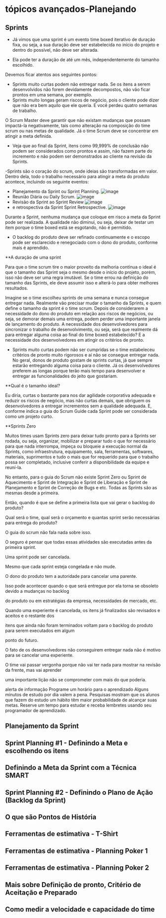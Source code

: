 # tópicos avançados-Planejando

## Sprints

- Já vimos que uma sprint é um evento time boxed iterativo de duração fixa, ou seja, a sua duração deve ser estabelecida no início do projeto e dentro do possível, não deve ser alterada.

- Ela pode ter a duração de até um mês, independentemente do tamanho escolhido. 

Devemos ficar atentos aos seguintes pontos:

- Sprints muito curtas podem não entregar nada. Se os itens a serem desenvolvidos não forem devidamente decompostos, não vão ficar prontos em uma semana, por exemplo.
- Sprints muito longas geram riscos de negócio, pois o cliente pode dizer que não era bem aquilo que ele queria. E você perdeu quatro semanas de trabalho.

O Scrum Master deve garantir que não existam mudanças que possam impactá-la negativamente, tais como alteração na composição do time scrum ou nas metas de qualidade. Já o time Scrum deve se concentrar em atingir a meta definida.

- Veja que ao final da Sprint, itens como 99,999% de conclusão não podem ser considerados como prontos e assim, não fazem parte do incremento e não podem ser demonstrados ao cliente na revisão da Sprints.

-Sprints são o coração do scrum, onde ideias são transformadas em valor. Dentro dela, todo o trabalho necessário para atingir a meta do produto acontece, incluindo os seguinte eventos:

- Planejamento da Sprint ou Sprint Planning.
 ![image](https://user-images.githubusercontent.com/52088444/232593049-73fd10c9-5f8d-48cd-834d-0513a91ac858.png)
- Reunião Diária ou Daily Scrum.
![image](https://user-images.githubusercontent.com/52088444/232593176-1ec6b80d-2535-41b8-a669-287dd064bd82.png)
- Revisão da Sprint ao Sprint Review 
![image](https://user-images.githubusercontent.com/52088444/232593304-509665a9-c22f-48e1-820c-47ca3494d29f.png)
- e retrospectiva da Sprint Sprint Retrospective.
![image](https://user-images.githubusercontent.com/52088444/232593384-4140bb71-78f1-4359-8dd2-bf86306538ef.png)

Durante a Sprint, nenhuma mudança que coloque em risco a meta da Sprint pode ser realizada. A qualidade não diminui, ou seja, deixar de testar um item porque o time boxed está se esgotando, não é permitido.

- O backlog do produto deve ser refinado continuamente e o escopo pode ser esclarecido e renegociado com o dono do produto, conforme mais é aprendido.

**A duração de uma sprint 

Para que o time scrum tire o maior proveito da melhoria contínua o ideal é que o tamanho das Sprint seja o mesmo desde o início do projeto, porém, isso não deve ser uma regra imutável. Se o time errou na definição do tamanho das Sprints, ele deve assumir isso e alterá-lo para obter melhores resultados.

Imagine se o time escolheu sprints de uma semana e nunca consegue entregar nada. Realmente vão precisar mudar o tamanho da Sprints, e quem define o tamanho da sprint é o time scrum. Depois de considerarem a necessidade do dono do produto em relação aos riscos de negócios, ou seja, se demorar demais uma entrega, podem perder uma importante janela de lançamento do produto. A necessidade dos desenvolvedores para sincronizar o trabalho de desenvolvimento, ou seja, será que realmente dá para entregar alguma coisa ao final do time boxed estabelecido? E a necessidade dos desenvolvedores em atingir os critérios de pronto.

- Sprints muito curtas podem não ser cumpridas se o time estabeleceu critérios de pronto muito rigorosos e aí não se consegue entregar nada. No geral, donos de produto gostam de sprints curtas, já que sempre estarão entregando alguma coisa para o cliente. Já os desenvolvedores preferem as longas porque terão mais tempo para desenvolver e entregar as funcionalidades do jeito que gostariam.

**Qual é o tamanho ideal?

Eu diria, curtas o bastante para nos dar agilidade corporativa adequada e reduzir os riscos de negócio, mas não curtas demais, que obriguem os desenvolvedores a entregar incrementos sem a qualidade adequada. E, conforme indica o guia do Scrum Guide cada Sprint pode ser considerada como um projeto curto.

**Sprints Zero

Muitos times usam Sprints zero para deixar tudo pronto para a Sprints ser rodada, ou seja, organizar, mobilizar e preparar tudo o que for necessário para que nada interrompa, impeça ou bloqueie a execução normal da Sprints, como infraestrutura, equipamento, sala, ferramentas, softwares, materiais, suprimentos e tudo o mais que for requerido para que o trabalho possa ser completado, inclusive conferir a disponibilidade da equipe e reuní-la.

No entanto, para o guia do Scrum não existe Sprint Zero ou Sprint de Aquecimento e Sprint de Integração e Sprint de Liberação e Sprint de Planejamento e Sprint de Correção de Bugs e etc. Todas as Sprints são as mesmas desde a primeira.

Então, quando é que se define a primeira lista que vai gerar o backlog do produto?

Qual será o time, qual será o orçamento e quantas sprint serão necessárias para entrega do produto?

O guia do scrum não fala nada sobre isso.

O seguro é pensar que todas essas atividades são executadas antes da primeira sprint.

Uma sprint pode ser cancelada.

Mesmo que cada sprint esteja congelada e não mude.

O dono do produto tem a autoridade para cancelar uma parente.

Isso pode acontecer quando o que será entregue por ela torna se obsoleto devido a mudanças no backlog

do produto ou em estratégias da empresa, necessidades de mercado, etc.

Quando uma experiente é cancelada, os itens já finalizados são revisados e aceitos e o restante dos

itens que ainda não foram terminados voltam para o backlog do produto para serem executados em algum

ponto do futuro.

O fato de os desenvolvedores não conseguirem entregar nada não é motivo para se cancelar uma experiente.

O time vai passar vergonha porque não vai ter nada para mostrar na revisão da frente, mas vai aprender

uma importante lição não se comprometer com mais do que poderia.

alerta de informação
Programe um horário para o aprendizado
Alguns minutos de estudo por dia valem a pena. Pesquisas mostram que os alunos que fazem do estudo um hábito têm maior probabilidade de alcançar suas metas. Reserve um tempo para estudar e receba lembretes usando seu programador de aprendizado.

## Planejamento da Sprint
## Sprint Planning #1 - Definindo a Meta e escolhendo os itens
## Definindo a Meta da Sprint com a Técnica SMART
## Sprint Planning #2 - Definindo o Plano de Ação (Backlog da Sprint)
## O que são Pontos de História
## Ferramentas de estimativa - T-Shirt
## Ferramentas de estimativa - Planning Poker 1
## Ferramentas de estimativa - Planning Poker 2
## Mais sobre Definição de pronto, Critério de Aceitação e Preparado
## Como medir a velocidade e capacidade do time
